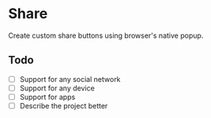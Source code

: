 # Share

Create custom share buttons using browser's native popup.

## Todo

* [ ] Support for any social network
* [ ] Support for any device
* [ ] Support for apps
* [ ] Describe the project better
